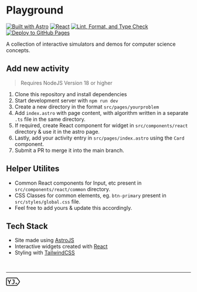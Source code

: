 # Playground

[![Built with Astro](https://astro.badg.es/v2/built-with-astro/tiny.svg)](https://astro.build)
[![React](https://img.shields.io/badge/React-20232A?style=for-the-badge&logo=react&logoColor=61DAFB)](https://react.dev/)
[![Lint, Format, and Type Check](https://github.com/yashjawale/yashjawale.github.io/actions/workflows/lint.yml/badge.svg)](https://github.com/yashjawale/yashjawale.github.io/actions/workflows/lint.yml)
[![Deploy to GitHub Pages](https://github.com/yashjawale/yashjawale.github.io/actions/workflows/deploy.yml/badge.svg)](https://github.com/yashjawale/yashjawale.github.io/actions/workflows/deploy.yml)

A collection of interactive simulators and demos for computer science concepts.

## Add new activity

> Requires NodeJS Version 18 or higher

1. Clone this repository and install dependencies
2. Start development server with `npm run dev`
3. Create a new directory in the format `src/pages/yourproblem`
4. Add `index.astro` with page content, with algorithm written in a separate `.ts` file in the same directory.
5. If required, create React component for widget in `src/components/react` directory & use it in the astro page.
6. Lastly, add your activity entry in `src/pages/index.astro` using the `Card` component.
7. Submit a PR to merge it into the main branch.

## Helper Utilites

- Common React components for Input, etc present in `src/components/react/common` directory.
- CSS Classes for common elements, eg. `btn-primary` present in `src/styles/global.css` file.
- Feel free to add yours & update this accordingly.

## Tech Stack

- Site made using [AstroJS](https://astro.build/)
- Interactive widgets created with [React](https://react.dev/)
- Styling with [TailwindCSS](https://tailwindcss.com/)

<br/>

---

<a href="https://yashjawale.github.io/" target="_blank"><img style="height: 22px;" src="https://raw.githubusercontent.com/yashjawale/.github/main/docs/logo.svg" alt="Yash Jawale"/></a>
